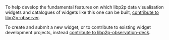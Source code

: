 To help develop the fundamental features on which libp2p data visualisation widgets and catalogues of widgets like this one can be built, [contribute to libp2p-observer](https://github.com/nearform/libp2p-observer/blob/master/docs/contribute.md). 

To create and submit a new widget, or to contribute to existing widget development projects, instead [contribute to libp2p-observation-deck](https://github.com/nearform/libp2p-observation-deck/blob/master/contribute.md).
